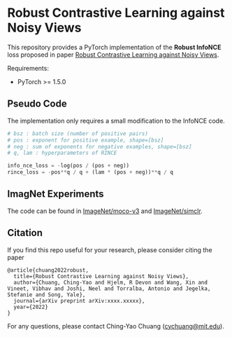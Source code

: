 # Robust Contrastive Learning against Noisy Views
This repository provides a PyTorch implementation of the **Robust InfoNCE** loss proposed in paper [Robust Contrastive Learning against Noisy Views](link).

Requirements:
+ PyTorch >= 1.5.0


## Pseudo Code

The implementation only requires a small modification to the InfoNCE code.
```py    
# bsz : batch size (number of positive pairs)
# pos : exponent for positive example, shape=[bsz]
# neg : sum of exponents for negative examples, shape=[bsz]
# q, lam : hyperparameters of RINCE

info_nce_loss = -log(pos / (pos + neg))
rince_loss = -pos**q / q + (lam * (pos + neg))**q / q
```

## ImagNet Experiments

The code can be found in [ImageNet/moco-v3](https://github.com/chingyaoc/RINCE/tree/main/ImageNet/moco-v3) and [ImageNet/simclr](https://github.com/chingyaoc/RINCE/tree/main/ImageNet/simclr).

## Citation

If you find this repo useful for your research, please consider citing the paper

```
@article{chuang2022robust,
  title={Robust Contrastive Learning against Noisy Views},
  author={Chuang, Ching-Yao and Hjelm, R Devon and Wang, Xin and Vineet, Vibhav and Joshi, Neel and Torralba, Antonio and Jegelka, Stefanie and Song, Yale},
  journal={arXiv preprint arXiv:xxxx.xxxxx},
  year={2022}
}
```
For any questions, please contact Ching-Yao Chuang (cychuang@mit.edu).

